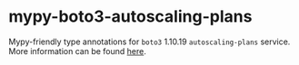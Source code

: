 # mypy-boto3-autoscaling-plans

Mypy-friendly type annotations for `boto3` 1.10.19 `autoscaling-plans` service.
More information can be found [here](https://github.com/vemel/mypy_boto3).